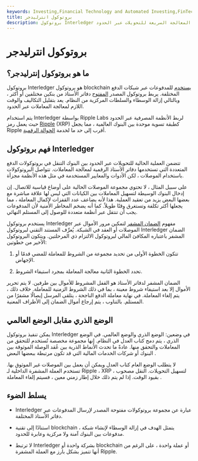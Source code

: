 ```yaml
---
keywords: Investing,Financial Technology and Automated Investing,FinTech
title: بروتوكول انترليدجر
description: بروتوكول Interledger هو بروتوكول ينشئ اتصالات بين دفاتر الأستاذ المختلفة للدفع ويتيح المعالجة السريعة للتحويلات عبر الحدود.
---
```


# بروتوكول انترليدجر
## ما هو بروتوكول إنترليدجر؟

بروتوكول Interledger هو بروتوكول blockchain [يستخدم](/blockchain) للمدفوعات عبر شبكات الدفع المختلفة. يربط بروتوكول المصدر [المفتوح](/open-source) دفاتر الأستاذ من بنكين مختلفين أو أكثر ، وبالتالي إزالة الوسطاء والسلطات المركزية من النظام. يعد بتقليل التكاليف والوقت اللازم لمعالجة المعاملات عبر الحدود.

يتم استخدام Interledger بواسطة Ripple Labs لربط الأنظمة المصرفية عبر الحدود حيث يعمل رمز [Ripple](/ripple-cryptocurrency) (XRP) كطبقة تسوية موحدة بين البنوك العالمية ، مما يجعل Ripple أقرب إلى حد ما لخدمة [الحوالة الرقمية](/hawala).

## فهم بروتوكول Interledger

تتضمن العملية الحالية للتحويلات عبر الحدود بين البنوك التنقل في بروتوكولات الدفع المتعددة التي تستخدمها دفاتر الأستاذ الرقمية لمعالجة المعاملات. تتواصل البروتوكولات باستخدام الموصلات ، لكن الأدوات والمعايير المستخدمة في مثل هذه الأنظمة مجزأة.

على سبيل المثال ، لا تحتوي مجموعة الموصلات الحالية على أوضاع قياسية للاتصال. إن إدخال البنوك الوسيطة لتسهيل المعاملات بين الكيانات التي ليس لها علاقة مباشرة مع بعضها البعض يزيد من تعقيد العملية. هذا لأنه يضاعف عدد القفزات لإكمال المعاملة ، مما يجعلها أكثر تكلفة وتستغرق وقتًا طويلاً. كما أنه يضخم المخاطر الأمنية لأن المدفوعات يجب أن تنتقل عبر أنظمة متعددة للوصول إلى المستلم النهائي.

يستخدم بروتوكول Interledger مفهوم [الضمان المشفر](/escrow) لتمكين مرور الأموال عبر الموصلات أو العقد في الشبكة. يُعرِّف المستند التقني لبروتوكول Interledger الضمان المشفر باعتباره المكافئ المالي لبروتوكول الالتزام ذي المرحلتين. ويتكون البروتوكول الأخير من خطوتين:

1. تتكون الخطوة الأولى من تحديد مجموعة من الشروط للمعاملة للمضي قدمًا أو الإجهاض.

1. تحدد الخطوة الثانية معالجة المعاملة بمجرد استيفاء الشروط.

الضمان المشفر لدفاتر الأستاذ هو القفل المشروط للأموال بين طرفين. لا يتم تحرير الأموال إلا بعد استيفاء شروط معينة ، بما في ذلك الشروط الزمنية للمعاملة. خلاف ذلك ، يتم إلغاء المعاملة. في نهاية معاملة الدفع الناجحة ، يتلقى المرسل إيصالًا مشفرًا من المستلم. بالتناوب ، يتم إرجاع أموال الضمان إلى الأطراف المعنية.

## الوضع الذري مقابل الوضع العالمي

يمكن تنفيذ بروتوكول Interledger في وضعين: الوضع الذري والوضع العالمي. في الوضع الذري ، يتم دمج كتاب العدل في النظام. إنها مجموعة مخصصة تُستخدم للتحقق من المعاملات والتحقق منها. عادةً ما تحدث الأنماط الذرية بين عُقد الوصلة الموثوقة بين البنوك أو شركات الخدمات المالية التي قد تكون مرتبطة ببعضها البعض .

لا يتطلب الوضع العام كتاب العدل ويمكن أن يعمل بين الموصلات غير الموثوق بها. تستخدم العملة المشفرة الداخلية لـ Ripple ، XRP ، لتسهيل التحويلات. النقل مصحوب بقيود الوقت. إذا لم يتم ذلك خلال إطار زمني معين ، فسيتم إلغاء المعاملة .

## يسلط الضوء

- Interledger عبارة عن مجموعة بروتوكولات مفتوحة المصدر لإرسال المدفوعات عبر دفاتر الأستاذ المختلفة.

- استنادًا إلى تقنية blockchain ، يتمثل الهدف في إزالة الوسطاء لإنشاء شبكة مدفوعات بين البنوك آمنة ولا مركزية وعابرة للحدود.

- لا ترتبط Interledger بشركة واحدة أو blockchain أو عملة واحدة ، على الرغم من أنها تتميز بشكل بارز مع العملة المشفرة Ripple.

